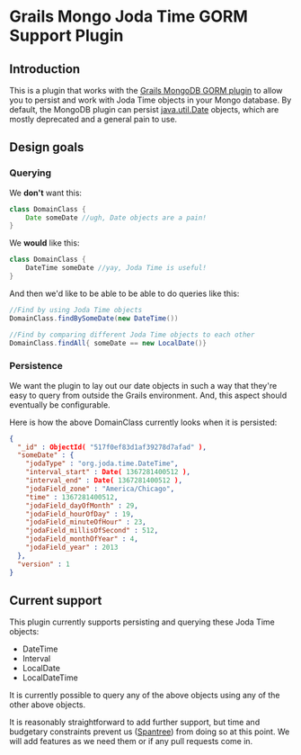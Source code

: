 # Grails Mongo Joda Time GORM Support Plugin

## Introduction
This is a plugin that works with the [Grails MongoDB GORM plugin](http://grails.org/plugin/mongodb) to allow you to persist and work with Joda Time objects in your Mongo database.  By default, the MongoDB plugin can persist [java.util.Date](http://docs.oracle.com/javase/6/docs/api/java/util/Date.html) objects, which are mostly deprecated and a general pain to use.

## Design goals

### Querying
We **don't** want this:

```groovy
class DomainClass {
	Date someDate //ugh, Date objects are a pain!
}
```

We **would** like this:

```groovy
class DomainClass {
	DateTime someDate //yay, Joda Time is useful!
}
```

And then we'd like to be able to be able to do queries like this:

```groovy
//Find by using Joda Time objects
DomainClass.findBySomeDate(new DateTime())

//Find by comparing different Joda Time objects to each other
DomainClass.findAll{ someDate == new LocalDate()}
```

### Persistence
We want the plugin to lay out our date objects in such a way that they're easy to query from outside the Grails environment. And, this aspect should eventually be configurable.

Here is how the above DomainClass currently looks when it is persisted:

```json
{
  "_id" : ObjectId( "517f0ef83d1af39278d7afad" ),
  "someDate" : {
    "jodaType" : "org.joda.time.DateTime",
    "interval_start" : Date( 1367281400512 ),
    "interval_end" : Date( 1367281400512 ),
    "jodaField_zone" : "America/Chicago",
    "time" : 1367281400512,
    "jodaField_dayOfMonth" : 29,
    "jodaField_hourOfDay" : 19,
    "jodaField_minuteOfHour" : 23,
    "jodaField_millisOfSecond" : 512,
    "jodaField_monthOfYear" : 4,
    "jodaField_year" : 2013
  },
  "version" : 1
}
```

## Current support

This plugin currently supports persisting and querying these Joda Time objects:

* DateTime
* Interval
* LocalDate
* LocalDateTime

It is currently possible to query any of the above objects using any of the other above objects.  

It is reasonably straightforward to add further support, but time and budgetary constraints prevent us ([Spantree](www.spantree.net)) from doing so at this point.  We will add features as we need them or if any pull requests come in.


